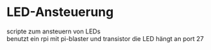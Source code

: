 # LED-Ansteuerung
scripte zum ansteuern von LEDs 
<br>
benutzt ein rpi mit pi-blaster und transistor
die LED hängt an port 27
